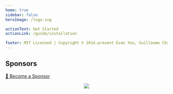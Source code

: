 ```yaml
---
home: true
sidebar: false
heroImage: /logo.svg

actionText: Get Started
actionLink: /guide/installation

footer: MIT Licensed | Copyright © 2014-present Evan You, Guillaume Chau
---
```


## Sponsors

[💚️ Become a Sponsor](https://github.com/sponsors/Akryum)

<p align="center">
  <a href="https://guillaume-chau.info/sponsors/" target="_blank">
    <img src='https://akryum.netlify.app/sponsors.svg'/>
  </a>
</p>
